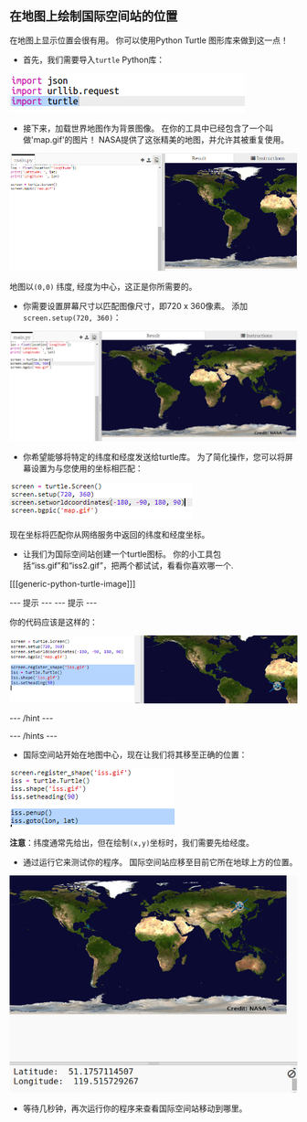 ## 在地图上绘制国际空间站的位置

在地图上显示位置会很有用。 你可以使用Python Turtle 图形库来做到这一点！

+ 首先，我们需要导入` turtle ` Python库：

![截屏](images/iss-turtle.png)

+ 接下来，加载世界地图作为背景图像。 在你的工具中已经包含了一个叫做'map.gif'的图片！ NASA提供了这张精美的地图，并允许其被重复使用。 

![截屏](images/iss-map.png)

地图以`(0,0)` 纬度, 经度为中心，这正是你所需要的。

+ 你需要设置屏幕尺寸以匹配图像尺寸，即720 x 360像素。 添加 `screen.setup(720, 360)`：

![截屏](images/iss-setup.png)

+ 你希望能够将特定的纬度和经度发送给turtle库。 为了简化操作，您可以将屏幕设置为与您使用的坐标相匹配：

![截屏](images/iss-world.png)

现在坐标将匹配你从网络服务中返回的纬度和经度坐标。

+ 让我们为国际空间站创建一个turtle图标。 你的小工具包括“iss.gif”和“iss2.gif”，把两个都试试，看看你喜欢哪一个. 

[[[generic-python-turtle-image]]]

\--- 提示 \--- \--- 提示 \---

你的代码应该是这样的：

![截屏](images/iss-image.png)

\--- /hint \---

\--- /hints \---

+ 国际空间站开始在地图中心，现在让我们将其移至正确的位置：

![截屏](images/iss-plot.png)

**注意**：纬度通常先给出，但在绘制`(x,y)`坐标时，我们需要先给经度。

+ 通过运行它来测试你的程序。 国际空间站应移至目前它所在地球上方的位置。 

![截屏](images/iss-plotted.png)

+ 等待几秒钟，再次运行你的程序来查看国际空间站移动到哪里。